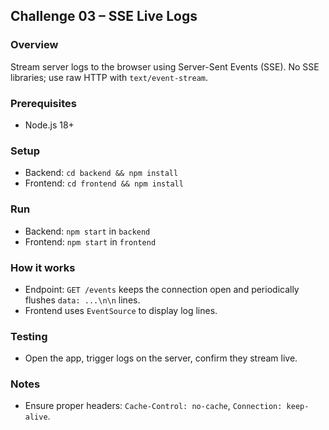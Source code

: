 ## Challenge 03 – SSE Live Logs

### Overview
Stream server logs to the browser using Server-Sent Events (SSE). No SSE libraries; use raw HTTP with `text/event-stream`.

### Prerequisites
- Node.js 18+

### Setup
- Backend: `cd backend && npm install`
- Frontend: `cd frontend && npm install`

### Run
- Backend: `npm start` in `backend`
- Frontend: `npm start` in `frontend`

### How it works
- Endpoint: `GET /events` keeps the connection open and periodically flushes `data: ...\n\n` lines.
- Frontend uses `EventSource` to display log lines.

### Testing
- Open the app, trigger logs on the server, confirm they stream live.

### Notes
- Ensure proper headers: `Cache-Control: no-cache`, `Connection: keep-alive`.
